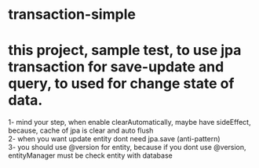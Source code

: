 # transaction-simple

# this project, sample test, to use jpa transaction for save-update and query, to used for change state of data.

1- mind your step, when enable clearAutomatically, maybe have sideEffect, because, cache of jpa is clear and auto flush <br>
2- when you want update entity dont need jpa.save (anti-pattern) <br>
3- you should use @version for entity, because if you dont use @version, entityManager must be check entity with database
